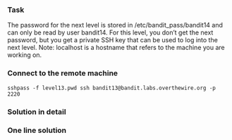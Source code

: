 ### Task

The password for the next level is stored in /etc/bandit_pass/bandit14 and can only be read by user bandit14. For this level, you don’t get the next password, but you get a private SSH key that can be used to log into the next level. Note: localhost is a hostname that refers to the machine you are working on.

### Connect to the remote machine

```
sshpass -f level13.pwd ssh bandit13@bandit.labs.overthewire.org -p 2220
```

### Solution in detail

### One line solution
